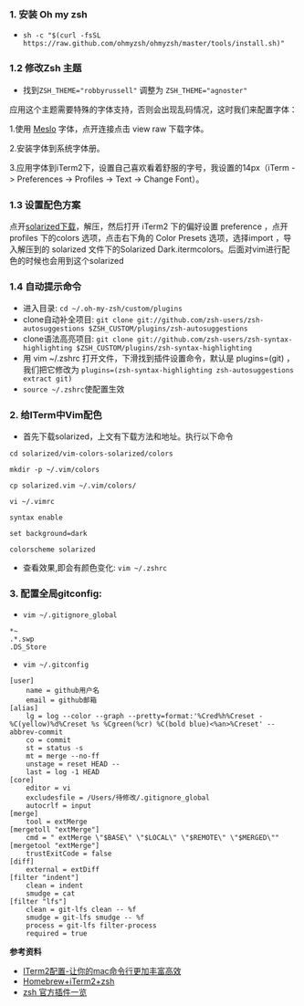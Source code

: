### 1. 安装 Oh my zsh
- `sh -c "$(curl -fsSL https://raw.github.com/ohmyzsh/ohmyzsh/master/tools/install.sh)"`


### 1.2 修改Zsh 主题
- 找到`ZSH_THEME="robbyrussell"` 调整为 `ZSH_THEME="agnoster"`

应用这个主题需要特殊的字体支持，否则会出现乱码情况，这时我们来配置字体：

1.使用 [Meslo](https://github.com/powerline/fonts/blob/master/Meslo%20Slashed/Meslo%20LG%20M%20Regular%20for%20Powerline.ttf) 字体，点开连接点击 view raw 下载字体。

2.安装字体到系统字体册。

3.应用字体到iTerm2下，设置自己喜欢看着舒服的字号，我设置的14px（iTerm -> Preferences -> Profiles -> Text -> Change Font）。


### 1.3 设置配色方案
点开[solarized下载](http://ethanschoonover.com/solarized/files/solarized.zip)，解压，然后打开 iTerm2 下的偏好设置 preference ，点开 profiles 下的colors 选项，点击右下角的 Color Presets 选项，选择import ，导入解压到的 solarized 文件下的Solarized Dark.itermcolors。后面对vim进行配色的时候也会用到这个solarized

### 1.4 自动提示命令
- 进入目录: `cd ~/.oh-my-zsh/custom/plugins`
- clone自动补全项目: `git clone git://github.com/zsh-users/zsh-autosuggestions $ZSH_CUSTOM/plugins/zsh-autosuggestions`
- clone语法高亮项目: `git clone git://github.com/zsh-users/zsh-syntax-highlighting $ZSH_CUSTOM/plugins/zsh-syntax-highlighting`
- 用 vim  ~/.zshrc 打开文件，下滑找到插件设置命令，默认是 plugins=(git) ，我们把它修改为
`plugins=(zsh-syntax-highlighting zsh-autosuggestions extract git)`
- `source ~/.zshrc`使配置生效


### 2. 给ITerm中Vim配色
- 首先下载solarized，上文有下载方法和地址。执行以下命令

```
cd solarized/vim-colors-solarized/colors

mkdir -p ~/.vim/colors 

cp solarized.vim ~/.vim/colors/

vi ~/.vimrc

syntax enable

set background=dark

colorscheme solarized
```

- 查看效果,即会有颜色变化: `vim ~/.zshrc`


### 3. 配置全局gitconfig:
- `vim ~/.gitignore_global`

```
*~
.*.swp
.DS_Store
```

- `vim ~/.gitconfig`

```
[user]
	name = github用户名
	email = github邮箱
[alias]
	lg = log --color --graph --pretty=format:'%Cred%h%Creset -%C(yellow)%d%Creset %s %Cgreen(%cr) %C(bold blue)<%an>%Creset' --abbrev-commit
	co = commit
	st = status -s
	mt = merge --no-ff
	unstage = reset HEAD --
	last = log -1 HEAD
[core]
	editor = vi
	excludesfile = /Users/待修改/.gitignore_global
	autocrlf = input
[merge]
	tool = extMerge
[mergetoll "extMerge"]
	cmd = " extMerge \"$BASE\" \"$LOCAL\" \"$REMOTE\" \"$MERGED\""
[mergetool "extMerge"]
	trustExitCode = false
[diff]
	external = extDiff
[filter "indent"]
	clean = indent
	smudge = cat
[filter "lfs"]
	clean = git-lfs clean -- %f
	smudge = git-lfs smudge -- %f
	process = git-lfs filter-process
	required = true
```


**参考资料**
- [ITerm2配置-让你的mac命令行更加丰富高效](https://www.jianshu.com/p/405956cdaca6)
- [Homebrew+iTerm2+zsh](https://blog.csdn.net/revitalizing/article/details/50086351)
- [zsh 官方插件一览](https://github.com/ohmyzsh/ohmyzsh/wiki/Plugins-Overview)